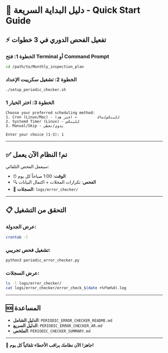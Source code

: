 # 🚀 دليل البداية السريعة - Quick Start Guide

## ⚡ تفعيل الفحص الدوري في 3 خطوات

### الخطوة 1: فتح Terminal أو Command Prompt
```bash
cd /path/to/Monthly_inspection_plan
```

### الخطوة 2: تشغيل سكريبت الإعداد
```bash
./setup_periodic_checker.sh
```

### الخطوة 3: اختر الخيار 1
```
Choose your preferred scheduling method:
1. Cron (Linux/Mac) - للينكس/ماك         ← اختر هذا
2. Systemd Timer (Linux) - للينكس
3. Manual/Skip - يدوي/تخطي

Enter your choice (1-3): 1
```

---

## ✅ تم! النظام الآن يعمل

سيعمل الفحص التلقائي:
- ⏰ **الوقت**: 1:00 صباحاً كل يوم
- 🔍 **الفحص**: تكرارات المحلات + اكتمال البيانات
- 📁 **السجلات**: `logs/error_checker/`

---

## 📋 التحقق من التشغيل

### عرض الجدولة:
```bash
crontab -l
```

### تشغيل فحص تجريبي:
```bash
python3 periodic_error_checker.py
```

### عرض السجلات:
```bash
ls -l logs/error_checker/
cat logs/error_checker/error_check_$(date +%Y%m%d).log
```

---

## 🆘 المساعدة

- **الدليل الشامل**: `PERIODIC_ERROR_CHECKER_README.md`
- **الدليل السريع**: `PERIODIC_ERROR_CHECKER_AR.md`
- **الملخص**: `PERIODIC_CHECKER_SUMMARY.md`

---

**🎉 جاهز! الآن نظامك يراقب الأخطاء تلقائياً كل يوم!**
